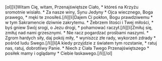 [ol][li]Witam Cię, witam, Przenajświętsze Ciało, * któreś na Krzyżu sromotnie wisiało. * Za nasze winy, Synu Jedyny * Ojca wiecznego, Boga prawego, * męki te znosiłeś.[/li][li]Dajem Ci pokłon, Bogu prawdziwemu * w tym Sakramencie dziwnie zakrytemu. * Żebrzem litości i Twej miłości, * byś gniew Swój srogi, o Jezu drogi, * pohamować raczył.[/li][li]Zmiłuj się, zmiłuj nad nami grzesznymi. * Nie racz pogardzać prośbami naszymi. * Zgrom hardych siły, daj pokój miły, * wyniszcz złe rady, wykorzeń zdrady * pośród ludu Swego.[/li][li]A kiedy przyjdzie z światem tym rozstanie, * ratuj nas, ratuj, dobrotliwy Panie. * Niech z Ciała Twego Przenajświętszego * posiłek mamy i oglądamy * Ciebie łaskawego.[/li][/ol]